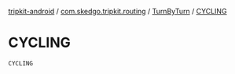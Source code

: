 [tripkit-android](../../index.md) / [com.skedgo.tripkit.routing](../index.md) / [TurnByTurn](index.md) / [CYCLING](./-c-y-c-l-i-n-g.md)

# CYCLING

`CYCLING`